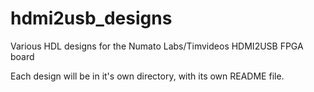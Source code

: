 # hdmi2usb_designs
Various HDL designs for the Numato Labs/Timvideos HDMI2USB FPGA board

Each design will be in it's own directory, with its own README file.